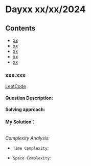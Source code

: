 # Dayxx xx/xx/2024 
## Contents
* [xx](#xxx)
* [xx](#)
* [xx](#)
* [xx](#)
* [xx](#)

### xxx.xxx<a name='xxx'></a>
[LeetCode]() 

#### Question Description:


#### Solving approach:


#### My Solution：
```python


```
*Complexity Analysis:*

- `Time Complexity`:

- `Space Complexity`:












